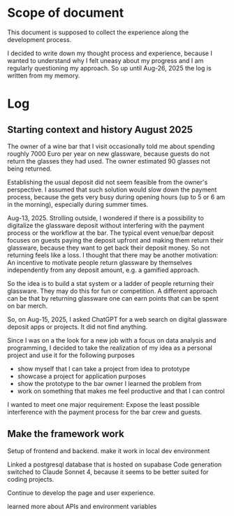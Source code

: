 # Scope of document

This document is supposed to collect the experience along the development process.

I decided to write down my thought process and experience, because I wanted to understand why I felt uneasy about my progress and I am regularly questioning my approach. So up until Aug-26, 2025 the log is written from my memory. 

# Log

## Starting context and history August 2025

The owner of a wine bar that I visit occasionally told me about spending roughly 7000 Euro per year on new glassware, because guests do not return the glasses they had used. The owner estimated 90 glasses not being returned.  

Establishing the usual deposit did not seem feasible from the owner's perspective. I assumed that such solution would slow down the payment process, because the gets very busy during opening hours (up to 5 or 6 am in the morning), especially during summer times.

Aug-13, 2025. Strolling outside, I wondered if there is a possibility to digitalize the glassware deposit without interfering with the payment process or the workflow at the bar. The typical event venue/bar deposit focuses on guests paying the deposit upfront and making them return their glassware, because they want to get back their deposit money. So not returning feels like a loss. I thought that there may be another motivation: An incentive to motivate people return glassware by themselves independently from any deposit amount, e.g. a gamified approach. 

So the idea is to build a stat system or a ladder of people returning their glassware. They may do this for fun or competition. A different approach can be that by returning glassware one can earn points that can be spent on bar merch.

So, on Aug-15, 2025, I asked ChatGPT for a web search on digital glassware deposit apps or projects. It did not find anything.

Since I was on a the look for a new job with a focus on data analysis and programming, I decided to take the realization of my idea as a personal project and use it for the following purposes
* show myself that I can take a project from idea to prototype
* showcase a project for application purposes
* show the prototype to the bar owner I learned the problem from
* work on something that makes me feel productive and that I can control

I wanted to meet one major requirement: Expose the least possible interference with the payment process for the bar crew and guests.

## Make the framework work

Setup of frontend and backend.
make it work in local dev environment

Linked a postgresql database that is hosted on supabase
Code generation switched to Claude Sonnet 4, because it seems to be better suited for coding projects.

Continue to develop the page and user experience.

learned more about APIs and environment variables